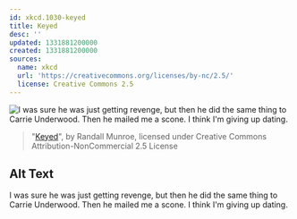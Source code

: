 ```yaml
---
id: xkcd.1030-keyed
title: Keyed
desc: ''
updated: 1331881200000
created: 1331881200000
sources:
  name: xkcd
  url: 'https://creativecommons.org/licenses/by-nc/2.5/'
  license: Creative Commons 2.5
---
```

![I was sure he was just getting revenge, but then he did the same thing to Carrie Underwood. Then he mailed me a scone. I think I'm giving up dating.](https://imgs.xkcd.com/comics/keyed.png)
> "[Keyed](https://xkcd.com/1030/)", by Randall Munroe, licensed under Creative Commons Attribution-NonCommercial 2.5 License

## Alt Text
I was sure he was just getting revenge, but then he did the same thing to Carrie Underwood. Then he mailed me a scone. I think I'm giving up dating.
